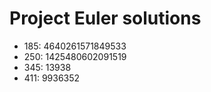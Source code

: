 # Project Euler solutions
- 185: 4640261571849533
- 250: 1425480602091519
- 345: 13938
- 411: 9936352
